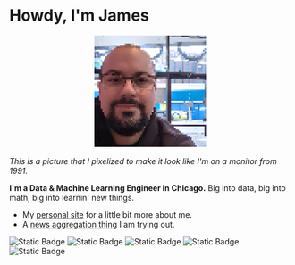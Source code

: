 # Howdy, I'm James

<p align="center">
  <img src="https://github.com/jsal13/jsal13/blob/master/james_pixel.png" width=200 alt="These pixels are me.">
</p>

_This is a picture that I pixelized to make it look like I'm on a monitor from 1991._

**I'm a Data & Machine Learning Engineer in Chicago.**  Big into data, big into math, big into learnin' new things.

- My [personal site](https://jsalv.com) for a little bit more about me.
- A [news aggregation thing](https://jsalv.com/blog/) I am trying out.

![Static Badge](https://img.shields.io/badge/PYTHON_sklearn_polars_pandas-black)
![Static Badge](https://img.shields.io/badge/ruff_mypy_black-black)
![Static Badge](https://img.shields.io/badge/AWS-black)
![Static Badge](https://img.shields.io/badge/CSHARP_unity-black)
![Static Badge](https://img.shields.io/badge/VUE-black)
